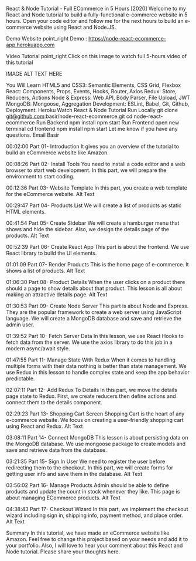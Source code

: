 React & Node Tutorial - Full ECommerce in 5 Hours [2020]
Welcome to my React and Node tutorial to build a fully-functional e-commerce website in 5 hours. Open your code editor and follow me for the next hours to build an e-commerce website using React and Node.JS.

Demo Website
point_right Demo : https://node-react-ecommerce-app.herokuapp.com

Video Tutorial
point_right Click on this image to watch full 5-hours video of this tutorial

IMAGE ALT TEXT HERE

You Will Learn
HTML5 and CSS3: Semantic Elements, CSS Grid, Flexbox
React: Components, Props, Events, Hooks, Router, Axios
Redux: Store, Reducers, Actions
Node & Express: Web API, Body Parser, File Upload, JWT
MongoDB: Mongoose, Aggregation
Development: ESLint, Babel, Git, Github,
Deployment: Heroku
Watch React & Node Tutorial
Run Locally
git clone git@github.com:basir/node-react-ecommerce.git
cd node-react-ecommerce
Run Backend
npm install
npm start
Run Frontend
open new terminal
cd frontend
npm install
npm start
Let me know if you have any questions. Email Basir

00:02:00 Part 01- Introduction
It gives you an overview of the tutorial to build an eCommerce website like Amazon.

00:08:26 Part 02- Install Tools
You need to install a code editor and a web browser to start web development. In this part, we will prepare the environment to start coding.

00:12:36 Part 03- Website Template
In this part, you create a web template for the eCommerce website. Alt Text

00:29:47 Part 04- Products List
We will create a list of products as static HTML elements.

00:41:54 Part 05- Create Sidebar
We will create a hamburger menu that shows and hide the sidebar. Also, we design the details page of the products. Alt Text

00:52:39 Part 06- Create React App
This part is about the frontend. We use React library to build the UI elements.

01:01:09 Part 07- Render Products
This is the home page of e-commerce. It shows a list of products. Alt Text

01:06:30 Part 08- Product Details
When the user clicks on a product there should a page to show details about that product. This lesson is all about making an attractive details page. Alt Text

01:30:53 Part 09- Create Node Server
This part is about Node and Express. They are the popular framework to create a web server using JavaScript language. We will create a MongoDB database and save and retrieve the admin user.

01:39:52 Part 10- Fetch Server Data
In this lesson, we use React Hooks to fetch data from the server. We use the axios library to do this job in a modern async/await style.

01:47:55 Part 11- Manage State With Redux
When it comes to handling multiple forms with their data nothing is better than state management. We use Redux in this lesson to handle complex state and keep the app behavior predictable.

02:07:11 Part 12- Add Redux To Details
In this part, we move the details page state to Redux. First, we create reducers then define actions and connect them to the details component.

02:29:23 Part 13- Shopping Cart Screen
Shopping Cart is the heart of any e-commerce website. We focus on creating a user-friendly shopping cart using React and Redux. Alt Text

03:08:11 Part 14- Connect MongoDB
This lesson is about persisting data on the MongoDB database. We use mongoose package to create models and save and retrieve data from the database.

03:21:35 Part 15- Sign In User
We need to register the user before redirecting them to the checkout. In this part, we will create forms for getting user info and save them in the database. Alt Text

03:56:02 Part 16- Manage Products
Admin should be able to define products and update the count in stock whenever they like. This page is about managing ECommerce products. Alt Text

04:38:43 Part 17- Checkout Wizard
In this part, we implement the checkout wizard including sign in, shipping info, payment method, and place order. Alt Text

Summary
In this tutorial, we have made an eCommerce website like Amazon. Feel free to change this project based on your needs and add it to your portfolio. Also, I will love to hear your comment about this React and Node tutorial. Please share your thoughts here.